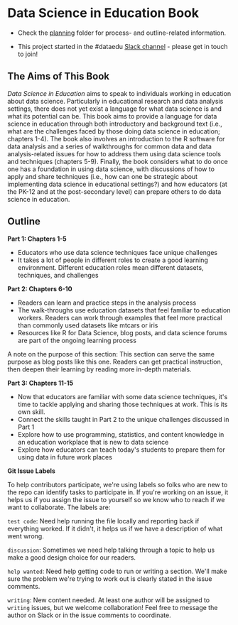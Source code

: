 # Data Science in Education Book 

- Check the [planning](/planning/) folder for process- and outline-related information.

- This project started in the #dataedu [Slack channel](https://dataedu.slack.com/) - please get in touch to join!

## The Aims of This Book

*Data Science in Education* aims to speak to individuals working in education about data science. Particularly in educational research and data analysis settings, there does not yet exist a language for what data science is and what its potential can be. This book aims to provide a language for data science in education through both introductory and background text (i.e., what are the challenges faced by those doing data science in education; chapters 1-4). The book also involves an introduction to the R software for data analysis and a series of walkthroughs for common data and data analysis-related issues for how to address them using data science tools and techniques (chapters 5-9). Finally, the book considers what to do once one has a foundation in using data science, with discussions of how to apply and share techniques (i.e., how can one be strategic about implementing data science in educational settings?) and how educators (at the PK-12 and at the post-secondary level) can prepare others to do data science in education. 

## Outline

**Part 1: Chapters 1-5**

- Educators who use data science techniques face unique challenges  
- It takes a lot of people in different roles to create a good learning environment. Different education roles mean different datasets, techniques, and challenges

**Part 2: Chapters 6-10**

- Readers can learn and practice steps in the analysis process  
- The walk-throughs use education datasets that feel familiar to education workers. Readers can work through examples that feel more practical than commonly used datasets like mtcars or iris  
- Resources like R for Data Science, blog posts, and data science forums are part of the ongoing learning process

A note on the purpose of this section: This section can serve the same purpose as blog posts like this one. Readers can get practical instruction, then deepen their learning by reading more in-depth materials.

**Part 3: Chapters 11-15**

- Now that educators are familiar with some data science techniques, it's time to tackle applying and sharing those techniques at work. This is its own skill.  
- Connect the skills taught in Part 2 to the unique challenges discussed in Part 1 
- Explore how to use programming, statistics, and content knowledge in an education workplace that is new to data science  
- Explore how educators can teach today's students to prepare them for using data in future work places

**Git Issue Labels** 

To help contributors participate, we're using labels so folks who are new to the repo can identify tasks to participate in. If you're working on an issue, it helps us if you assign the issue to yourself so we know who to reach if we want to collaborate. The labels are: 

`test code`: Need help running the file locally and reporting back if everything worked. If it didn't, it helps us if we have a description of what went wrong. 

`discussion`: Sometimes we need help talking through a topic to help us make a good design choice for our readers. 

`help wanted`: Need help getting code to run or writing a section. We'll make sure the problem we're trying to work out is clearly stated in the issue comments. 

`writing`: New content needed. At least one author will be assigned to `writing` issues, but we welcome collaboration! Feel free to message the author on Slack or in the issue comments to coordinate. 